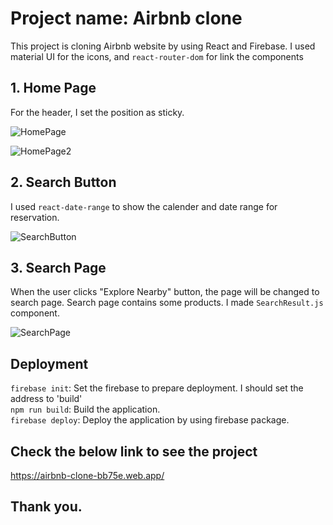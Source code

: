 # Project name: Airbnb clone

This project is cloning Airbnb website by using React and Firebase. I used material UI for the icons, and `react-router-dom` for link the components

## 1. Home Page

For the header, I set the position as sticky.

![HomePage](https://user-images.githubusercontent.com/21342802/95134725-5d988280-0731-11eb-8bed-c4057de4943d.png)

![HomePage2](https://user-images.githubusercontent.com/21342802/95135074-e4e5f600-0731-11eb-9e9f-909e0959dc67.png)

## 2. Search Button

I used `react-date-range` to show the calender and date range for reservation.

![SearchButton](https://user-images.githubusercontent.com/21342802/95135313-33939000-0732-11eb-8df2-fa82b05a62bf.png)

## 3. Search Page

When the user clicks "Explore Nearby" button, the page will be changed to search page. Search page contains some products. I made `SearchResult.js` component.

![SearchPage](https://user-images.githubusercontent.com/21342802/95135678-ca604c80-0732-11eb-9d0a-cb2590a046de.png)

## Deployment

`firebase init`: Set the firebase to prepare deployment. I should set the address to 'build' <br />
`npm run build`: Build the application. <br />
`firebase deploy`: Deploy the application by using firebase package. <br />

## Check the below link to see the project

https://airbnb-clone-bb75e.web.app/

## Thank you.
